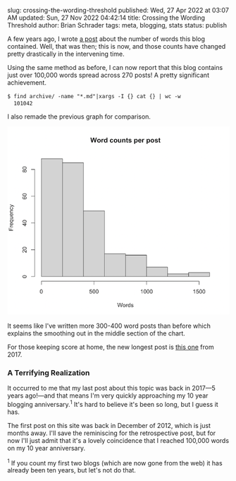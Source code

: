 slug: crossing-the-wording-threshold
published: Wed, 27 Apr 2022 at 03:07 AM
updated: Sun, 27 Nov 2022 04:42:14 
title: Crossing the Wording Threshold
author: Brian Schrader
tags: meta, blogging, stats
status: publish

A few years ago, I wrote [a post][1] about the number of words this blog contained. Well, that was then; this is now, and those counts have changed pretty drastically in the intervening time.

Using the same method as before, I can now report that this blog contains just over 100,000 words spread across 270 posts! A pretty significant achievement.

    $ find archive/ -name "*.md"|xargs -I {} cat {} | wc -w
      101042

I also remade the previous graph for comparison.

![A histogram of the binned words per post](/images/blog/words-per-post-2.png)

It seems like I've written more 300-400 word posts than before which explains the smoothing out in the middle section of the chart.

For those keeping score at home, the new longest post is [this one][2] from 2017.

### A Terrifying Realization

It occurred to me that my last post about this topic was back in 2017&mdash;5 years ago!&mdash;and that means I'm very quickly approaching my 10 year blogging anniversary.<sup>1</sup> It's hard to believe it's been so long, but I guess it has.

The first post on this site was back in December of 2012, which is just months away. I'll save the reminiscing for the retrospective post, but for now I'll just admit that it's a lovely coincidence that I reached 100,000 words on my 10 year anniversary.


<div class="footnote">
<sup>1</sup> If you count my first two blogs (which are now gone from the web) it has already been ten years, but let's not do that.
</div>


[1]: /archive/so-many-words-written-so-many-more-to-come/
[2]: /archive/mygenerank-behind-the-scenes-of-the-newest-researchkit-app/
